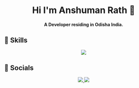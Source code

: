 <h1 align="center">Hi I'm Anshuman Rath 👋</h1>

<h4 align="center">A Developer residing in Odisha India.</h4>

## 🚀 Skills

<p align="center">
  <img src="https://skillicons.dev/icons?i=html,css,js,tailwind,bootstrap,nodejs,react,express,mongodb,nextjs,java,python " />
</p>

## 🔗 Socials

<p align="center">
    <a href="https://www.linkedin.com/in/anshuman-rath/" target="_blank">
    <img src="https://img.shields.io/badge/LINKEDIN-0077B5?style=for-the-badge&logo=linkedin&logoColor=white" />
  </a>
<!--   <a href="https://instagram.com/btwimsarthak/" target="_blank">
    <img src="https://img.shields.io/badge/INSTAGRAM-E4405F?style=for-the-badge&logo=instagram&logoColor=white" />
  </a> -->
  <a href="mailto:anshumanrath030@gmail.com">
    <img src="https://img.shields.io/badge/Gmail-D14836?style=for-the-badge&logo=gmail&logoColor=white" />
  </a>

</p>
